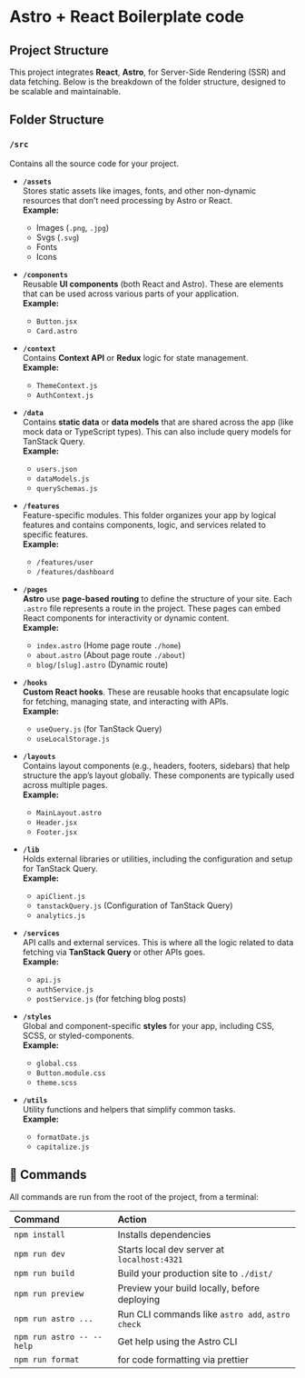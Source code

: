 # Astro + React Boilerplate code 

## Project Structure

This project integrates **React**, **Astro**, for Server-Side Rendering (SSR) and data fetching. Below is the breakdown of the folder structure, designed to be scalable and maintainable.

## Folder Structure

### `/src`
Contains all the source code for your project.

- **`/assets`**  
  Stores static assets like images, fonts, and other non-dynamic resources that don’t need processing by Astro or React.  
  **Example:**  
  - Images (`.png`, `.jpg`)
  - Svgs (`.svg`)  
  - Fonts  
  - Icons  

- **`/components`**  
  Reusable **UI components** (both React and Astro). These are elements that can be used across various parts of your application.  
  **Example:**  
  - `Button.jsx`  
  - `Card.astro`

- **`/context`**  
  Contains **Context API** or **Redux** logic for state management.  
  **Example:**  
  - `ThemeContext.js`  
  - `AuthContext.js`

- **`/data`**  
  Contains **static data** or **data models** that are shared across the app (like mock data or TypeScript types). This can also include query models for TanStack Query.  
  **Example:**  
  - `users.json`  
  - `dataModels.js`  
  - `querySchemas.js`

- **`/features`**  
  Feature-specific modules. This folder organizes your app by logical features and contains components, logic, and services related to specific features.  
  **Example:**  
  - `/features/user`  
  - `/features/dashboard`

- **`/pages`**  
  **Astro** use **page-based routing** to define the structure of your site. Each `.astro` file represents a route in the project. These pages can embed React components for interactivity or dynamic content.  
  **Example:**  
  - `index.astro` (Home page route `./home`)  
  - `about.astro`  (About page route `./about`)
  - `blog/[slug].astro` (Dynamic route)

- **`/hooks`**  
  **Custom React hooks**. These are reusable hooks that encapsulate logic for fetching, managing state, and interacting with APIs.  
  **Example:**  
  - `useQuery.js` (for TanStack Query)  
  - `useLocalStorage.js`

- **`/layouts`**  
  Contains layout components (e.g., headers, footers, sidebars) that help structure the app’s layout globally. These components are typically used across multiple pages.  
  **Example:**  
  - `MainLayout.astro`  
  - `Header.jsx`  
  - `Footer.jsx`

- **`/lib`**  
  Holds external libraries or utilities, including the configuration and setup for TanStack Query.  
  **Example:**  
  - `apiClient.js`  
  - `tanstackQuery.js` (Configuration of TanStack Query)  
  - `analytics.js`

- **`/services`**  
  API calls and external services. This is where all the logic related to data fetching via **TanStack Query** or other APIs goes.  
  **Example:**  
  - `api.js`  
  - `authService.js`  
  - `postService.js` (for fetching blog posts)

- **`/styles`**  
  Global and component-specific **styles** for your app, including CSS, SCSS, or styled-components.  
  **Example:**  
  - `global.css`  
  - `Button.module.css`  
  - `theme.scss`

- **`/utils`**  
  Utility functions and helpers that simplify common tasks.  
  **Example:**  
  - `formatDate.js`  
  - `capitalize.js`



## 🧞 Commands

All commands are run from the root of the project, from a terminal:

| Command                   | Action                                           |
| :------------------------ | :----------------------------------------------- |
| `npm install`             | Installs dependencies                            |
| `npm run dev`             | Starts local dev server at `localhost:4321`      |
| `npm run build`           | Build your production site to `./dist/`          |
| `npm run preview`         | Preview your build locally, before deploying     |
| `npm run astro ...`       | Run CLI commands like `astro add`, `astro check` |
| `npm run astro -- --help` | Get help using the Astro CLI                     |
| `npm run format`          | for code formatting via prettier                 |
